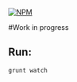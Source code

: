 [![NPM](https://nodei.co/npm/bootstrap-extra-modal.png?downloads=true&downloadRank=true&stars=true)](https://nodei.co/npm/bootstrap-extra-modal/)

#Work in progress

## Run:
```grunt watch```
